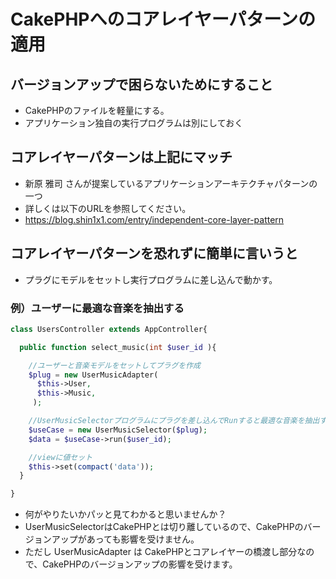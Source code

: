 # CakePHPへのコアレイヤーパターンの適用

## バージョンアップで困らないためにすること
- CakePHPのファイルを軽量にする。
- アプリケーション独自の実行プログラムは別にしておく

## コアレイヤーパターンは上記にマッチ
- 新原 雅司 さんが提案しているアプリケーションアーキテクチャパターンの一つ
- 詳しくは以下のURLを参照してください。
- https://blog.shin1x1.com/entry/independent-core-layer-pattern


## コアレイヤーパターンを恐れずに簡単に言いうと
- プラグにモデルをセットし実行プログラムに差し込んで動かす。

### 例）ユーザーに最適な音楽を抽出する

```php
class UsersController extends AppController{

  public function select_music(int $user_id ){

    //ユーザーと音楽モデルをセットしてプラグを作成
    $plug = new UserMusicAdapter(
      $this->User,
      $this->Music,
     );

    //UserMusicSelectorプログラムにプラグを差し込んでRunすると最適な音楽を抽出する。
    $useCase = new UserMusicSelector($plug);
    $data = $useCase->run($user_id);

    //viewに値セット
    $this->set(compact('data'));
  }

}
```
- 何がやりたいかパッと見てわかると思いませんか？
- UserMusicSelectorはCakePHPとは切り離しているので、CakePHPのバージョンアップがあっても影響を受けません。
- ただし UserMusicAdapter は CakePHPとコアレイヤーの橋渡し部分なので、CakePHPのバージョンアップの影響を受けます。
